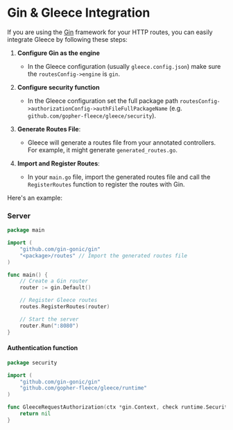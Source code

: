 # Gin & Gleece Integration
If you are using the [Gin](https://github.com/gin-gonic/gin) framework for your HTTP routes, you can easily integrate Gleece by following these steps:

1. **Configure Gin as the engine**
   - In the Gleece configuration (usually `gleece.config.json`) make sure the `routesConfig->engine` is `gin`.

2. **Configure security function**
   - In the Gleece configuration set the full package path `routesConfig->authorizationConfig->authFileFullPackageName` (e.g. `github.com/gopher-fleece/gleece/security`).

3. **Generate Routes File**:  
   - Gleece will generate a routes file from your annotated controllers. For example, it might generate `generated_routes.go`.

4. **Import and Register Routes**:  
   - In your `main.go` file, import the generated routes file and call the `RegisterRoutes` function to register the routes with Gin.

Here's an example:

### Server
```go
package main

import (
    "github.com/gin-gonic/gin"
    "<package>/routes" // Import the generated routes file
)

func main() {
    // Create a Gin router
    router := gin.Default()

    // Register Gleece routes
    routes.RegisterRoutes(router)

    // Start the server
    router.Run(":8080")
}
```

#### Authentication function
```go
package security

import (
	"github.com/gin-gonic/gin"
	"github.com/gopher-fleece/gleece/runtime"
)

func GleeceRequestAuthorization(ctx *gin.Context, check runtime.SecurityCheck) *runtime.SecurityError {
	return nil
}
```
